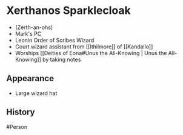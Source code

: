 # Xerthanos Sparklecloak
- (Zerth-an-ohs)
- Mark's PC
- Leonin Order of Scribes Wizard
- Court wizard assistant from [[Ithilmore]] of [[Kandallo]]
- Worships [[Deities of Eona#Unus the All-Knowing | Unus the All-Knowing]] by taking notes 

## Appearance
- Large wizard hat

## History


#Person